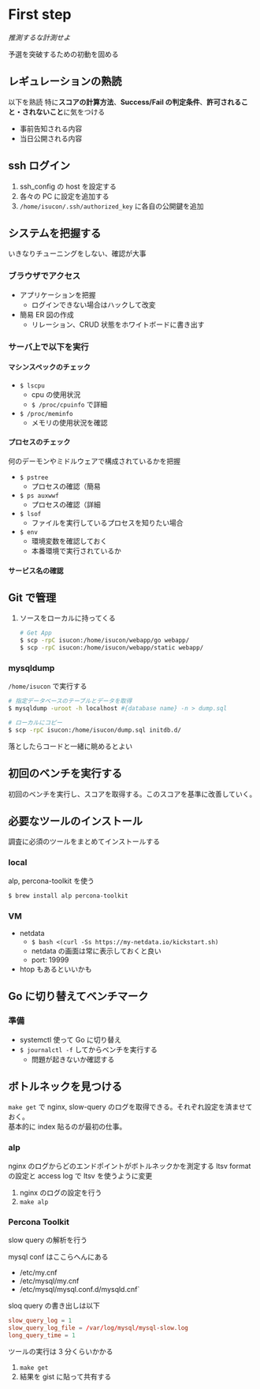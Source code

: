 # First step

_推測するな計測せよ_

予選を突破するための初動を固める

## レギュレーションの熟読

以下を熟読
特に**スコアの計算方法**、**Success/Fail の判定条件**、**許可されること・されないこと**に気をつける

- 事前告知される内容
- 当日公開される内容

## ssh ログイン

1. ssh_config の host を設定する
1. 各々の PC に設定を追加する
1. `/home/isucon/.ssh/authorized_key` に各自の公開鍵を追加

## システムを把握する

いきなりチューニングをしない、確認が大事

### ブラウザでアクセス

- アプリケーションを把握
  - ログインできない場合はハックして改変
- 簡易 ER 図の作成
  - リレーション、CRUD 状態をホワイトボードに書き出す

### サーバ上で以下を実行

#### マシンスペックのチェック

- `$ lscpu`
  - cpu の使用状況
  - `$ /proc/cpuinfo` で詳細
- `$ /proc/meminfo`
  - メモリの使用状況を確認

#### プロセスのチェック

何のデーモンやミドルウェアで構成されているかを把握

- `$ pstree`
  - プロセスの確認（簡易
- `$ ps auxwwf`
  - プロセスの確認（詳細
- `$ lsof`
  - ファイルを実行しているプロセスを知りたい場合
- `$ env`
  - 環境変数を確認しておく
  - 本番環境で実行されているか

#### サービス名の確認

## Git で管理

1. ソースをローカルに持ってくる

   ```sh
   # Get App
   $ scp -rpC isucon:/home/isucon/webapp/go webapp/
   $ scp -rpC isucon:/home/isucon/webapp/static webapp/
   ```

### mysqldump

`/home/isucon` で実行する

```sh
# 指定データベースのテーブルとデータを取得
$ mysqldump -uroot -h localhost #{database name} -n > dump.sql

# ローカルにコピー
$ scp -rpC isucon:/home/isucon/dump.sql initdb.d/
```

落としたらコードと一緒に眺めるとよい

## 初回のベンチを実行する

初回のベンチを実行し、スコアを取得する。このスコアを基準に改善していく。

## 必要なツールのインストール

調査に必須のツールをまとめてインストールする

### local

alp, percona-toolkit を使う

```sh
$ brew install alp percona-toolkit
```

### VM

- netdata
  - `$ bash <(curl -Ss https://my-netdata.io/kickstart.sh)`
  - netdata の画面は常に表示しておくと良い
  - port: 19999
- htop もあるといいかも

## Go に切り替えてベンチマーク

### 準備

- systemctl 使って Go に切り替え
- `$ journalctl -f` してからベンチを実行する
  - 問題が起きないか確認する

## ボトルネックを見つける

`make get` で nginx, slow-query のログを取得できる。それぞれ設定を済ませておく。  
基本的に index 貼るのが最初の仕事。

### alp

nginx のログからどのエンドポイントがボトルネックかを測定する
ltsv format の設定と access log で ltsv を使うように変更

1. nginx のログの設定を行う
1. `make alp`

### Percona Toolkit

slow query の解析を行う

mysql conf はここらへんにある

- /etc/my.cnf
- /etc/mysql/my.cnf
- /etc/mysql/mysql.conf.d/mysqld.cnf`

sloq query の書き出しは以下

```conf:/etc/mysql/mysql.conf.d/mysqld.cnf
slow_query_log = 1
slow_query_log_file = /var/log/mysql/mysql-slow.log
long_query_time = 1
```

ツールの実行は 3 分くらいかかる

1. `make get`
1. 結果を gist に貼って共有する
